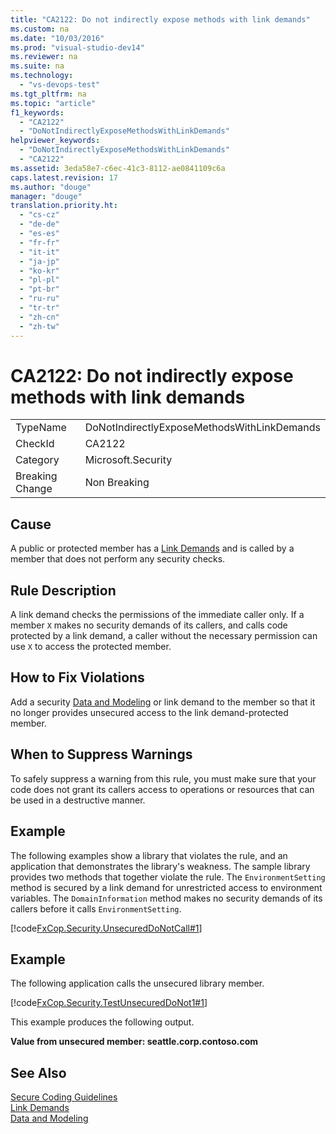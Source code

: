 ```yaml
---
title: "CA2122: Do not indirectly expose methods with link demands"
ms.custom: na
ms.date: "10/03/2016"
ms.prod: "visual-studio-dev14"
ms.reviewer: na
ms.suite: na
ms.technology: 
  - "vs-devops-test"
ms.tgt_pltfrm: na
ms.topic: "article"
f1_keywords: 
  - "CA2122"
  - "DoNotIndirectlyExposeMethodsWithLinkDemands"
helpviewer_keywords: 
  - "DoNotIndirectlyExposeMethodsWithLinkDemands"
  - "CA2122"
ms.assetid: 3eda58e7-c6ec-41c3-8112-ae0841109c6a
caps.latest.revision: 17
ms.author: "douge"
manager: "douge"
translation.priority.ht: 
  - "cs-cz"
  - "de-de"
  - "es-es"
  - "fr-fr"
  - "it-it"
  - "ja-jp"
  - "ko-kr"
  - "pl-pl"
  - "pt-br"
  - "ru-ru"
  - "tr-tr"
  - "zh-cn"
  - "zh-tw"
---
```

# CA2122: Do not indirectly expose methods with link demands
|||  
|-|-|  
|TypeName|DoNotIndirectlyExposeMethodsWithLinkDemands|  
|CheckId|CA2122|  
|Category|Microsoft.Security|  
|Breaking Change|Non Breaking|  
  
## Cause  
 A public or protected member has a [Link Demands](../Topic/Link%20Demands.md) and is called by a member that does not perform any security checks.  
  
## Rule Description  
 A link demand checks the permissions of the immediate caller only. If a member `X` makes no security demands of its callers, and calls code protected by a link demand, a caller without the necessary permission can use `X` to access the protected member.  
  
## How to Fix Violations  
 Add a security [Data and Modeling](../Topic/Data%20and%20Modeling%20in%20the%20.NET%20Framework.md) or link demand to the member so that it no longer provides unsecured access to the link demand-protected member.  
  
## When to Suppress Warnings  
 To safely suppress a warning from this rule, you must make sure that your code does not grant its callers access to operations or resources that can be used in a destructive manner.  
  
## Example  
 The following examples show a library that violates the rule, and an application that demonstrates the library's weakness. The sample library provides two methods that together violate the rule. The `EnvironmentSetting` method is secured by a link demand for unrestricted access to environment variables. The `DomainInformation` method makes no security demands of its callers before it calls `EnvironmentSetting`.  
  
 [!code[FxCop.Security.UnsecuredDoNotCall#1](../codequality/codesnippet/CSharp/ca2122--do-not-indirectly-expose-methods-with-link-demands_1.cs)]  
  
## Example  
 The following application calls the unsecured library member.  
  
 [!code[FxCop.Security.TestUnsecuredDoNot1#1](../codequality/codesnippet/CSharp/ca2122--do-not-indirectly-expose-methods-with-link-demands_2.cs)]  
  
 This example produces the following output.  
  
 **Value from unsecured member: seattle.corp.contoso.com**   
## See Also  
 [Secure Coding Guidelines](../Topic/Secure%20Coding%20Guidelines.md)   
 [Link Demands](../Topic/Link%20Demands.md)   
 [Data and Modeling](../Topic/Data%20and%20Modeling%20in%20the%20.NET%20Framework.md)
